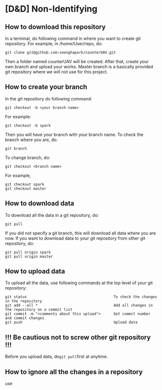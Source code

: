 # [D&D] Non-Identifying

## How to download this repository

In a terminal, do following command in where you want to create git repository.
For example, in /home/User/repo, do:
```
git clone git@github.com:seonghapark/counterUAV.git
```
Then a folder named counterUAV will be created. After that, create your own branch and upload your works. 
Master branch is a basically provided git repository where we will not use for this project. 

## How to create your branch
In the git repository do following command:
```
git checkout -b <your branch name>
```
For example:
```
git checkout -b spark
```
Then you will have your branch with your branch name.
To check the branch where you are, do:
```
git branch
```

To change branch, do:
```
git checkout <branch name>
```
For example,
```
git checkout spark
git checkout master
```

## How to download data
To download all the data in a git repository, do:
```
git pull
```
If you did not specify a git branch, this will download all data where you are now. 
If you want to download data to your git repository from other git repository, do:
```
git pull origin spark
git pull origin master
```
## How to upload data
To upload all the data, use following commands at the top level of your git repository:
```
git status                                        To check the changes in the repository
git add --all *                                   Add all changes in the repository on a commit list
git commit -m "<comments about this upload">      Get commit number and commit changes
git push                                          Upload data
```
## !!! Be cautious not to screw other git repository !!!
Before you upload data, do```git pull```first at anytime.


## How to ignore all the changes in a repository
use
```
